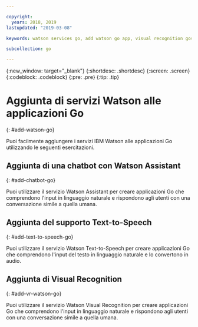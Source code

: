 ```yaml
---

copyright:
  years: 2018, 2019
lastupdated: "2019-03-08"

keywords: watson services go, add watson go app, visual recognition gos

subcollection: go

---
```


{:new_window: target="_blank"}
{:shortdesc: .shortdesc}
{:screen: .screen}
{:codeblock: .codeblock}
{:pre: .pre}
{:tip: .tip}

# Aggiunta di servizi Watson alle applicazioni Go
{: #add-watson-go}

Puoi facilmente aggiungere i servizi IBM Watson alle applicazioni Go utilizzando le seguenti esercitazioni.

<!-- Need topic links once they are moved to the Watson repo. Add links to each section "For more information..." -->

## Aggiunta di una chatbot con Watson Assistant
{: #add-chatbot-go}

Puoi utilizzare il servizio Watson Assistant per creare applicazioni Go che comprendono l'input in linguaggio naturale e rispondono agli utenti con una conversazione simile a quella umana.

## Aggiunta del supporto Text-to-Speech
{: #add-text-to-speech-go}

Puoi utilizzare il servizio Watson Text-to-Speech per creare applicazioni Go che comprendono l'input del testo in linguaggio naturale e lo convertono in audio.

## Aggiunta di Visual Recognition
{: #add-vr-watson-go}

Puoi utilizzare il servizio Watson Visual Recognition per creare applicazioni Go che comprendono l'input in linguaggio naturale e rispondono agli utenti con una conversazione simile a quella umana.
